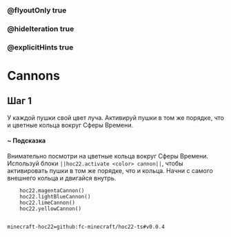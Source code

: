 ### @flyoutOnly true
### @hideIteration true
### @explicitHints true


# Cannons

## Шаг 1  
У каждой пушки свой цвет луча. Активируй пушки в том же порядке, что и цветные кольца вокруг Сферы Времени.  

#### ~ Подсказка  
Внимательно посмотри на цветные кольца вокруг Сферы Времени. Используй блоки ``||hoc22.activate <color> cannon||``, чтобы активировать пушки в том же порядке, что и кольца. Начни с самого внешнего кольца и двигайся внутрь.  

```ghost
    hoc22.magentaCannon()
    hoc22.lightBlueCannon()
    hoc22.limeCannon()
    hoc22.yellowCannon()
```
```template       

```

```package
minecraft-hoc22=github:fc-minecraft/hoc22-ts#v0.0.4
```